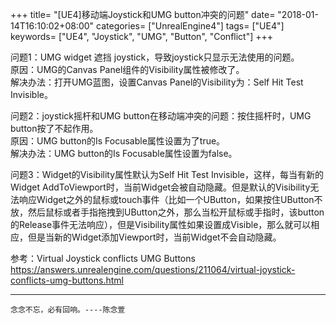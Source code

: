 +++
title= "[UE4]移动端Joystick和UMG button冲突的问题"
date= "2018-01-14T16:10:02+08:00"
categories= ["UnrealEngine4"]
tags= ["UE4"]
keywords= ["UE4", "Joystick", "UMG", "Button", "Conflict"]
+++

问题1：UMG widget 遮挡 joystick，导致joystick只显示无法使用的问题。  
原因：UMG的Canvas Panel组件的Visibility属性被修改了。  
解决办法：打开UMG蓝图，设置Canvas Panel的Visibility为：Self Hit Test Invisible。

问题2：joystick摇杆和UMG button在移动端冲突的问题：按住摇杆时，UMG button按了不起作用。  
原因：UMG button的Is Focusable属性设置为了true。  
解决办法：UMG button的Is Focusable属性设置为false。

问题3：Widget的Visibility属性默认为Self Hit Test Invisible，这样，每当有新的Widget AddToViewport时，当前Widget会被自动隐藏。但是默认的Visibility无法响应Widget之外的鼠标或touch事件（比如一个UButton，如果按住UButton不放，然后鼠标或者手指拖拽到UButton之外，那么当松开鼠标或手指时，该button的Release事件无法响应），但是Visibility属性如果设置成Visible，那么就可以相应，但是当新的Widget添加Viewport时，当前Widget不会自动隐藏。

参考：Virtual Joystick conflicts UMG Buttons  
https://answers.unrealengine.com/questions/211064/virtual-joystick-conflicts-umg-buttons.html

***
`念念不忘，必有回响。----陈念萱`